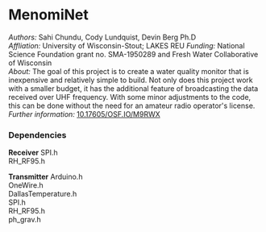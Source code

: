# MenomiNet  
*Authors:* Sahi Chundu, Cody Lundquist, Devin Berg Ph.D  
*Affliation:* University of Wisconsin-Stout; LAKES REU
*Funding:* National Science Foundation grant no. SMA-1950289 and Fresh Water Collaborative of Wisconsin  
*About:* The goal of this project is to create a water quality monitor that is inexpensive and relatively simple to build.  Not only does this project work with a smaller budget, it has the additional feature of broadcasting the data received over UHF frequency. With some minor adjustments to the code, this can be done without the need for an amateur radio operator's license.  
*Further information:* [10.17605/OSF.IO/M9RWX](https://doi.org/10.17605/OSF.IO/M9RWX)

### Dependencies
**Receiver**
SPI.h  
RH_RF95.h

**Transmitter**
Arduino.h  
OneWire.h  
DallasTemperature.h  
SPI.h  
RH_RF95.h  
ph_grav.h  